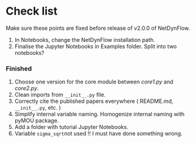 # Check list 

Make sure these points are fixed before release of v2.0.0 of NetDynFlow.


1. In Notebooks, change the NetDynFlow installation path.
7. Finalise the Jupyter Notebooks in Examples folder. Split into two notebooks? 



### Finished

1. Choose one version for the core module between *core1.py* and *core2.py*.
2. Clean imports from `__init__.py` file.
3. Correctly cite the published papers everywhere ( README.md, `__init__.py`, etc. )
4. Simplify internal variable naming. Homogenize internal naming with pyMOU package.
5. Add a folder with tutorial Jupyter Notebooks.
6. Variable `sigma_sqrt`not used !! I must have done something wrong.
